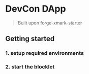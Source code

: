 # DevCon DApp

> Built upon forge-xmark-starter

## Getting started

### 1. setup required environments

### 2. start the blocklet
